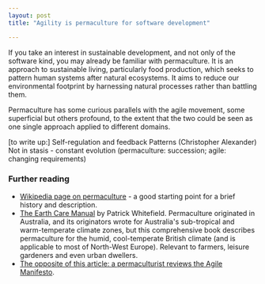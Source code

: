 ```yaml
---
layout: post
title: "Agility is permaculture for software development"

---
```


If you take an interest in sustainable development, and not only of the software kind, you may already be familiar with permaculture.  It is an approach to sustainable living, particularly food production, which seeks to pattern human systems after natural ecosystems.  It aims to reduce our environmental footprint by harnessing natural processes rather than battling them.

Permaculture has some curious parallels with the agile movement, some superficial but others profound, to the extent that the two could be seen as one single approach applied to different domains.

[to write up:]
Self-regulation and feedback
Patterns (Christopher Alexander)
Not in stasis - constant evolution (permaculture: succession; agile: changing requirements)

<h3>Further reading</h3>

<ul>
<li><a href="http://en.wikipedia.org/wiki/Permaculture">Wikipedia page on permaculture</a> - a good starting point for a brief history and description.
<li><a href="http://www.amazon.co.uk/Earth-Care-Manual-Permaculture-Temperate/dp/185623021X/">The Earth Care Manual</a> by Patrick Whitefield.  Permaculture originated in Australia, and its originators wrote for Australia's sub-tropical and warm-temperate climate zones, but this comprehensive book describes permaculture for the humid, cool-temperate British climate (and is applicable to most of North-West Europe).  Relevant to farmers, leisure gardeners and even urban dwellers.</li>
<li><a href="http://appleseedpermaculture.com/agile-manifesto-principles-permaculture/">The opposite of this article: a permaculturist reviews the Agile Manifesto</a>.</li>
